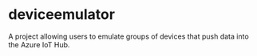 # deviceemulator
A project allowing users to emulate groups of devices that push data into the Azure IoT Hub.
